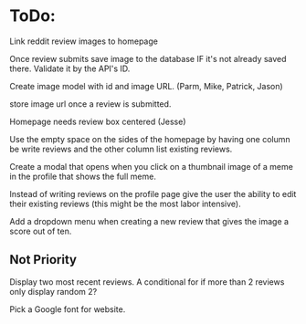 # ToDo:

Link reddit review images to homepage

Once review submits save image to the database IF it's not already saved there. Validate it by the API's ID.

Create image model with id and image URL. (Parm, Mike, Patrick, Jason)

store image url once a review is submitted. 

Homepage needs review box centered (Jesse)

Use the empty space on the sides of the homepage by having one column be write reviews and the other column list existing reviews.

Create a modal that opens when you click on a thumbnail image of a meme in the profile that shows the full meme.

Instead of writing reviews on the profile page give the user the ability to edit their existing reviews (this might be the most labor intensive).

Add a dropdown menu when creating a new review that gives the image a score out of ten.

## Not Priority

Display two most recent reviews. A conditional for if more than 2 reviews only display random 2?

Pick a Google font for website.